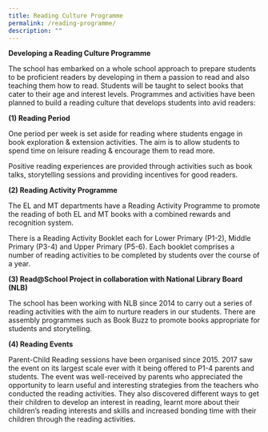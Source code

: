 ```yaml
---
title: Reading Culture Programme
permalink: /reading-programme/
description: ""
---
```



<p><strong>Developing a Reading Culture Programme</strong></p>
<p>The school has embarked on a whole school approach to prepare students to be proficient readers by developing in them a passion to read and also teaching them how to read. Students will be taught to select books that cater to their age and interest levels. Programmes and activities have been planned to build a reading culture that develops students into avid readers:</p>
<p><strong>(1) Reading Period</strong></p>
<p>One period per week is set aside for reading where students engage in book exploration &amp; extension activities. The aim is to allow students to spend time on leisure reading &amp; encourage them to read more.</p>
<p>Positive reading experiences are provided through activities such as book talks, storytelling sessions and providing incentives for good readers.</p>
<p><strong>(2) Reading Activity Programme</strong></p>
<p>The EL and MT departments have a Reading Activity Programme to promote the reading of both EL and MT books with a combined rewards and recognition system.&nbsp;</p>
<p>There is a Reading Activity Booklet each for Lower Primary (P1-2), Middle Primary (P3-4) and Upper Primary (P5-6). Each booklet comprises a number of reading activities to be completed by students over the course of a year.</p>
<p><strong>(3) Read@School Project in collaboration with National Library Board (NLB)</strong></p>
<p>The school has been working with NLB since 2014 to carry out a series of reading activities with the aim to nurture readers in our students. There are assembly programmes such as Book Buzz to promote books appropriate for students and storytelling.</p>
<p><strong>(4) Reading Events</strong></p>
<p>Parent-Child Reading sessions have been organised since 2015. 2017 saw the event on its largest scale ever with it being offered to P1-4 parents and students. The event was well-received by parents who appreciated the opportunity to learn useful and interesting strategies from the teachers who conducted the reading activities. They also discovered different ways to get their children to develop an interest in reading, learnt more about their children&rsquo;s reading interests and skills and increased bonding time with their children through the reading activities.</p>